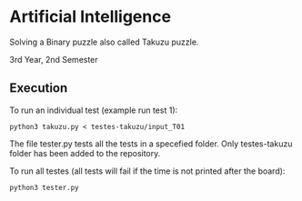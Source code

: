 # Artificial Intelligence
Solving a Binary puzzle also called Takuzu puzzle.

3rd Year, 2nd Semester

## Execution
To run an individual test (example run test 1):

```
python3 takuzu.py < testes-takuzu/input_T01
```

The file tester.py tests all the tests in a specefied folder.
Only testes-takuzu folder has been added to the repository.


To run all testes (all tests will fail if the time is not printed after the board):

```
python3 tester.py
```
